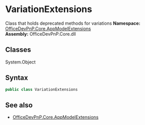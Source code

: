 # VariationExtensions
Class that holds deprecated methods for variations
**Namespace:** [OfficeDevPnP.Core.AppModelExtensions](OfficeDevPnP.Core.AppModelExtensions.md)  
**Assembly:** OfficeDevPnP.Core.dll  
## Classes
System.Object  
## Syntax
```C#
public class VariationExtensions
```
## See also
- [OfficeDevPnP.Core.AppModelExtensions](OfficeDevPnP.Core.AppModelExtensions.md)
